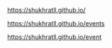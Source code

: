 https://shukhratll.github.io/

https://shukhratll.github.io/events

https://shukhratll.github.io/event


